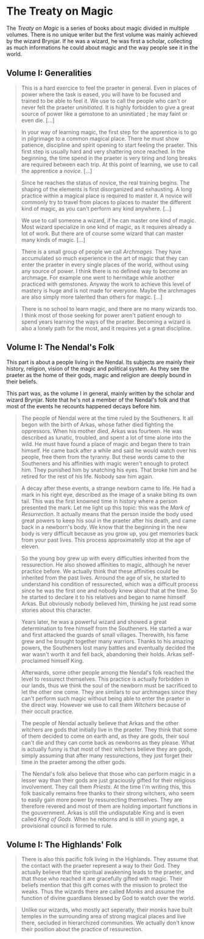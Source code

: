 # The Treaty on Magic
The _Treaty on Magic_ is a series of books about magic divided in multiple volumes. There is no unique writer but the first volume was mainly achieved by the wizard Brynjar. If he was a wizard, he was first a scholar, collecting as much informations he could about magic and the way people see it in the world.

## Volume I: Generalities
> This is a hard exercice to feel the praeter in general. Even in places of power where the task is eased, you will have to be focused and trained to be able to feel it. We use to call the people who can't or never felt the praeter _uninitiated_. It is highly forbidden to give a great source of power like a gemstone to an uninitiated ; he may faint or even die. [...]

> In your way of learning magic, the first step for the apprentice is to go in pilgrimage to a common magical place. There he must show patience, discipline and spirit opening to start feeling the praeter. This first step is usually hard and very shattering once reached. In the beginning, the time spend in the praeter is very tiring and long breaks are required between each trip. At this point of learning, we use to call the apprentice a _novice_. [...]

> Since he reaches the status of novice, the real training begins. The shaping of the elements is first disorganized and exhausting. A long practice within a magical place is required to master it. A novice will commonly try to travel from places to places to master the different kind of magic, as you can't perform any kind anywhere. [...]

> We use to call someone a wizard, if he can master one kind of magic. Most wizard specialize in one kind of magic, as it requires already a lot of work. But there are of course some wizard that can master many kinds of magic. [...]

> There is a small group of people we call _Archmages_. They have accumulated so much experience in the art of magic that they can enter the praeter in every single places of the world, without using any source of power.
I think there is no defined way to become an archmage. For example one went to hermitage while another practiced with gemstones. Anyway the work to achieve this level of mastery is huge and is not made for everyone. Maybe the archmages are also simply more talented than others for magic. [...]

> There is no school to learn magic, and there are no many wizards too. I think most of those seeking for power aren't patient enough to spend years learning the ways of the praeter. Becoming a wizard is also a lonely path for the most, and it requires yet a great discipline.

## Volume I: The Nendal's Folk
This part is about a people living in the Nendal. Its subjects are mainly their history, religion, vision of the magic and political system. As they see the praeter as the home of their gods, magic and religion are deeply bound in their beliefs.

This part was, as the volume I in general, mainly written by the scholar and wizard Brynjar. Note that he's not a member of the Nendal's folk and that most of the events he recounts happened decays before him.

> The people of Nendal were at the time ruled by the Southeners. It all begon with the birth of Arkas, whose father died fighting the oppressors. When his mother died, Arkas was fourteen. He was described as lunatic, troubled, and spent a lot of time alone into the wild. He must have found a place of magic and began there to train himself. He came back after a while and said he would watch over his people, free them from the tyranny. But these words came to the Southeners and his affinities with magic weren't enough to protect him. They punished him by snatching his eyes. That broke him and he retired for the rest of his life. Nobody saw him again.

> A decay after these events, a strange newborn came to life. He had a mark in his right eye, described as the image of a snake biting its own tail. This was the first knowned time in history where a person presented the mark. Let me light up this topic: this was the _Mark of Resurrection_. It actually means that the person inside the body used great powers to keep his soul in the praeter after his death, and came back in a newborn's body. We know that the beginning in the new body is very difficult because as you grow up, you get memories back from your past lives. This process approximatelly stop at the age of eleven.

> So the young boy grew up with every difficulties inherited from the ressurection. He also showed affinities to magic, although he never practice before. We actually think that these affinities could be inherited from the past lives. Arround the age of six, he started to understand his condition of ressurected, which was a difficult process since he was the first one and nobody knew about that at the time. So he started to declare it to his relatives and began to name himself Arkas. But obviously nobody believed him, thinking he just read some stories about this character.

> Years later, he was a powerful wizard and showed a great determination to free himself from the Southeners. He started a war  and first attacked the guards of small villages. Therewith, his fame grew and he brought together many warriors. Thanks to his amazing powers, the Southeners lost many battles and eventually decided the war wasn't worth it and fell back, abandoning their holds. Arkas self-proclaimed himself King.

> Afterwards, some other people among the Nendal's folk reached the level to ressurect themselves. This practice is actually forbidden in our lands, thus we think the soul of the newborn must be sacrificed to let the other one come. They are similars to our archmages since they can't perform such magic without being able to enter the praeter in the direct way. However we use to call them _Witchers_ because of their occult practice.

> The people of Nendal actually believe that Arkas and the other witchers are gods that initially live in the praeter. They think that some of them decided to come on earth and, as they are gods, their soul can't die and they can come back as newborns as they please. What is actually funny is that most of their witchers believe they are gods, simply assuming that after many ressurections, they just forget their time in the praeter among the other gods.

> The Nendal's folk also believe that those who can perform magic in a lesser way than their gods are just graciously gifted for their religious involvement. They call them _Priests_. At the time I'm writing this, this folk basically remains free thanks to their strong witchers, who seem to easily gain more power by ressurecting themselves. They are therefore revered and most of them are holding important functions in the gouvernment. Arkas is still the undisputable King and is even called _King of Gods_. When he reborns and is still in young age, a provisional council is formed to rule.

## Volume I: The Highlands' Folk
> There is also this pacific folk living in the Highlands. They assume that the contact with the praeter represent a way to their God. They actually believe that the spiritual awakening leads to the praeter, and that those who reached it are gracefully gifted with magic. Their beliefs mention that this gift comes with the mission to protect the weaks. Thus the wizards there are called _Monks_ and assume the function of divine guardians blessed by God to watch over the world.

> Unlike our wizards, who mostly act seperatly, their monks have built temples in the surrounding area of strong magical places and live there, secluded in hierarchized communities. We actually don't know their position about the practice of ressurection.
